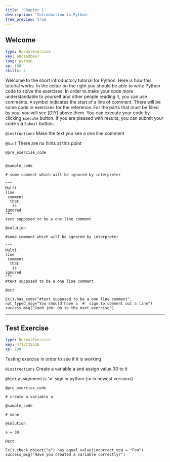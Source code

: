 ```yaml
---
title: 'Chapter 1'
description: 'Introduction to Python'
free_preview: true
---
```


## Welcome

```yaml
type: NormalExercise
key: e8c1edbe67
lang: python
xp: 100
skills: 2
```

Welcome to the short introductory tutorial for Python. Here is how this tutorial works.
In the editor on the right you should be able to write Python code to solve the exercises.
In order to make your code more understandable to yourself and other people reading it, you can use comments. `#` symbol indicates the start of a line of comment.
There will be some code in exercises for the reference. For the parts that must be filled by you, you will see [DIY] above them.
You can execute your code by clicking `Execute` button. If you are pleased with results, you can submit your code via `Submit` button.

`@instructions`
Make the text you see a one line comment

`@hint`
There are no hints at this point

`@pre_exercise_code`
```{python}

```

`@sample_code`
```{python}
# some comment which will be ignored by interpreter

"""
Multi
line
 comment
  that
   is
ignored
"""
text supposed to be a one line comment
```

`@solution`
```{python}
#some comment which will be ignored by interpreter

"""
Multi
line
 comment
  that
   is
ignored
"""
#text supposed to be a one line comment
```

`@sct`
```{python}
Ex().has_code("#text supposed to be a one line comment", not_typed_msg="You should have a `#` sign to comment out a line")
success_msg("Good job! On to the next exercise")
```

---

## Test Exercise

```yaml
type: NormalExercise
key: 4713f35526
xp: 100
```

Testing exercise in order to see if it is working

`@instructions`
Create a variable a and assign value 30 to it

`@hint`
assignment is '=' sign in python (:= in newest versions)

`@pre_exercise_code`
```{python}
# create a variable a
```

`@sample_code`
```{python}
# none
```

`@solution`
```{python}
a = 30
```

`@sct`
```{python}
Ex().check_object("a").has_equal_value(incorrect_msg = "Foo")
success_msg('Have you created a variable correctly?')
```
